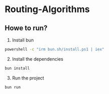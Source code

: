 # Routing-Algorithms

## Howe to run?

1. Install bun

```bash
powershell -c "irm bun.sh/install.ps1 | iex"
```

2. Install the dependencies

```bash
bun install
```

3. Run the project

```bash
bun run
```
